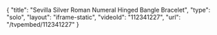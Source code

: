{
    "title": "Sevilla Silver Roman Numeral Hinged Bangle Bracelet",
    "type": "solo",
    "layout": "iframe-static",
    "videoId": "112341227",
    "url": "\/tvpembed\/112341227"
}